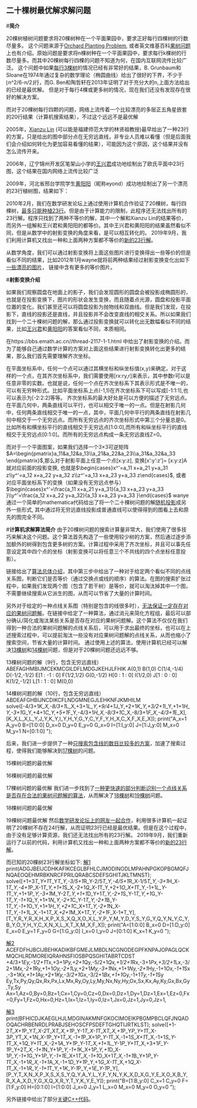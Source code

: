 

## 二十棵树最优解求解问题

#**简介**

20棵树植树问题要求将20棵树种在一个平面果园中，要求正好每行四棵树的行数尽量多。
这个问题来源于[Orchard Planting Problem], 或者英文维基百科[果树问题]上也有介绍。原始问题是要求将n棵树种在一个平面果园中，要求每行k棵树的行数尽量多。而其中20棵树每行四棵的问题不知道为何，在国内互联网流传比较广泛。
这个问题中如果[每行3棵树]的情况已经有非常好的结果，B. Grunbaum和Sloane在1974年通过复杂的数学理论（椭圆曲线）给出了很好的下界，不少于⌊n^2/6-n/2⌋行，而G. Ben和陶哲轩在2013年证明了对于充分大的n,上面方法给出的已经是最优解。
但是对于每行4棵或更多树的情况，现在我们还没有发现存在很好的解决方案。

而对于20棵树每行四颗的问题，网络上流传着一个比较漂亮的多层正五角星嵌套的20行结果（计算机搜索结果），不过这个远远不是最优解

2005年，[Xianzu Lin] (可以能是福建师范大学的林贤祖教授)最早给出了一种23行的方案，只是给出的图中部分点在无穷远直线，非专业人员难以看懂（但是后面我们会介绍如何转化为更加容易看懂的结果），可能因为这个原因，这个结果并没有怎么流传开来。

2006年，辽宁锦州开发区笔架山小学的[王兴君]成功地绘制出了欧氏平面中23行图，这个结果在国内网络上流传比较广泛

2009年，河北省邢台学院学生[黄阳阳]（昵称eyond）成功地绘制出了另一个漂亮的23行植树图，结果如下：

2010年2月，我们在数学研发论坛上通过使用计算机合作验证了20棵树，每行四棵树，[最多只能种植23行]。但是由于计算能力的限制，此程序还无法找出所有的23行解。程序只找到了两种不等价的解，其中一个解和Xianzu Lin的结果等价，而另外一组解和王兴君和黄阳阳的都等价。其中王兴君和黄阳阳的结果虽然看似不同，但是从数学中的射影变换的角度来看，是可以相互转化的。
2019年9月，我们利用计算机又找出一种和上面两种方案都不等价的[新的23行解]。

从数学角度，我们可以通过射影变换将上面这些图片进行变换得出一些等价的但是看似不同的结果，比如2012年1月wayne就将前两种结果经过射影变换变化出如下[一些漂亮的图片]， 链接中含有更多的等价图片。
 

#**射影变换介绍**

如果我们观察圆盘在地面上的影子，我们会发现圆形的圆盘会被投影成椭圆形的，也就是在投影变换下，图片的形状会发生变换，而且随着点光源，圆盘和投影平面位置的变化，我们甚至还可以将圆盘投影为抛物线和双曲线。但是我们发现，在投影下，直线的投影还是直线，并且投影并不会改变直线的相交关系。所以如果我们找到一个二十棵树问题的解，那么通过投影变换就可以转化出无数幅看似不同的结果，比如[王兴君]和[黄阳阳]的答案看似不同，本质相同。

在https://bbs.emath.ac.cn//thread-2117-1-1.html 中给出了射影变换的介绍。而为了能够自己通过数学计算的方案对上面这些结果进行射影变换转化出更多的结果，那么我们首先需要理解齐次坐标。

在平面坐标系中，任何一个点可以通过其横坐标和纵坐标值(x,y)来确定。对于这样的一个点，在其齐次坐标系中，我们需要使用[rx:ry,r]来表示，其中参数r可以是任意非零的实数。也就是说，任何一个点在齐次坐标系下其表示形式是不唯一的，可以有无穷种形式。比如平面坐标系上点(-1,1)在齐次坐标系下可以写成[-1:1:1],也可以表示为[-2:2:2]等等。
齐次坐标系的最大好处是可以方便的描述了无穷远点。在平面几何中，两条直线可以平行，也可以相交于唯一的一点。但是在射影几何中，任何两条直线相交于唯一的一点，其中，平面几何中平行的两条直线在射影几何中相交于一个无穷远点。而所有无穷远点的齐次坐标形式中第三个分量总是0。比如所有和横坐标平行的直线相交于无穷远点[1:0:0],而所有和纵坐标平行的直线相交于无穷远点[0:1:0]。而所有的无穷远点构成一条无穷远直线Z=0。

而对于一个平面图案，如果我们选择一个3×3可逆矩阵$A=\begin{pmatrix}a_11&a_12&a_13\\a_21&a_22&a_23\\a_31&a_32&a_33 \end{pmatrix}$,那么对于射影平面上任意一个点[x:y:z], 变换[x’:y’:z’]= [x:y:z]A就对应前面的投影变换,
也就是$\begin{cases}x^'=a_11 x+a_21 y+a_31 z\\y^'=a_12 x+a_22 y+a_32 z\\z^'=a_13 x+a_23 y+a_33 z\end{cases}$, 或者对应平面坐标系下的变换（如果没有无穷远点参与）$\begin{cases}x^'=\frac{a_11 x+a_21 y+a_31}{a_13 x+a_23 y+a_33 }\\y^'=\frac{a_12 x+a_22 y+a_32}{a_13 x+a_23 y+a_33 }\end{cases}$
wanye通过一个简单的mathematica代码给出了将一个二十棵树问题的解[随机投影]成另外一些形式, 其中通过将无穷远直线投影成普通直线可以使得得到的图看上去和原先的图完全不同。

#**计算机求解算法简介**
由于20棵树问题的搜索计算量非常大，我们使用了很多技巧来解决这个问题。这个算法首先构造了一些使用较少树的方案，然后通过逐步添加额外的树得到包含更多树的方案。计算过程中采用了齐次坐标，并且可以事先任意设定其中四个点的坐标（射影变换可以将任意三个不共线的四个点坐标任意投影）。

链接给出了[算法总体介绍]，其中第三步中给出了一种对于给定两个看似不同的点线关系图，判断它们是否等价（通过交换点或线的顺序）的算法。在图的搜索扩张过程中，如果我们发现两个图（包含了若干树）是等价，就可以淘汰掉其中一个图，不需要继续搜索从它派生的图，从而可以节省了大量的计算时间。

另外对于给定的一种点线关系图（特别是包含的线很多时），[无法保证一定存在对应的果树问题解]。在链接中给定了一种算法，通过消元来简化方程组，最后可以部分确认/简化或淘汰某些关系是否存在对应的果树问题解。这个算法不仅仅在我们得到一种合法的果树问题解的点线关系后，可以用于求出最终的坐标，也可以在上述搜索过程中，可以提前淘汰一些没有对应果树问题解的点线关系，从而也缩小了搜索空间，节省大量的计算时间。
通过使用上述的算法，使用计算机已经可以解决[13棵树]和[14棵树]问题，但是对于20棵树问题还远远不够。
 
13棵树问题的解（9行，包含无穷远直线）
ABEFAGHMBIJMCEKMCGILDFLMDGJKEHJLFHIK
A(0,1) B(1,0) C(1/4,-1/4) D(-1/2,-1/2) E[1 : -1 : 0] F(1/2,1/2) G(0,-1/2) H[0 : 1 : 0] I(1/2,0) J[1 : 0 : 0] K(1/2,-1/2) L[1 : 1 : 0] M(0,0)


 
14棵树问题的解（10行，包含无穷远直线）
ABDEAFGHBIJNCDIKCFLNDGMNEGJLEHKNFJKMHILM
solve([-4/3+1*K_X,-8/3+1*L_X,+3+1*L_Y,+9/4+1*J_Y,+2+1*K_Y,+3/2+1*I_Y,+1+1*H_Y,-3+1*G_Y,+4+1*C_Y,+5+1*F_Y,-4/3+1*H_X,-8/3+1*C_X,-8/3+1*F_X,-4/3+1*E_X],[K_X,L_X,L_Y,J_Y,K_Y,I_Y,H_Y,G_Y,C_Y,F_Y,H_X,C_X,F_X,E_X]);
print("A_x=1 A_y=0 B=[1:0:0] D_x=0 D_y=0 E_y=0 G_x=0 I=[1:I_y:0] J=[1:J_y:0] M_x=0 M_y=1 N=[0:1:0] ");

后来，我们进一步提供了一种[只搜索包含线的数目比较多的方案]，加速了搜索过程，使得我们能够解决到[17棵树]的问题。
 
15棵树问题的最优解

 
16棵树问题的最优解
 
17棵树问题的最优解
我们进一步找到了[一种更快速的部分判断识别一个点线关系是否存在合法的果树问题解的算法]，从而解决了[18棵树]和[19棵树]问题。
 
18棵树问题的最优解

 
19棵树问题最优解
然后[数学研发论坛上的网友一起合作]，利用很多计算机一起证明了20棵树不存在24行解，从而证明23行已经是最优结果。但是在这个过程中，由于没有足够计算资源，我们还无法找出所有的23行解。
2019年9月，我们重新运行了以前的代码，利用计算机又找出一种和上面两种方案都不等价的[新的23行解]。


而已知的20棵树23行解坐标如下:
[解1]
print(ADGJBEIJCDHKAFIKCEGLBFHLCJMODINODLMPAHNPGKOPBGMQFJNQAEOQEHMRBKNRCFPRILQRABCSDEFSGHITJKLTMNST);
solve([+1+3*T_Y+1*T_Y*T_Y,-3/5+1*R_Y-2/5*T_Y,-4/5+1*R_X-1/5*T_Y,-3+1*H_X-1*T_Y,-4+1*P_X-1*T_Y,+1+1*S_X,-2+1*Q_X-1*T_Y,+2+1*O_X+1*T_Y,-1+1*L_Y-1*T_Y,+1+1*P_Y,-3+1*M_Y-2*T_Y,+1+1*D_Y+1*T_Y,-2+1*S_Y-1*T_Y,+1*G_Y-1*T_Y,-1+1*Q_Y,+1+1*N_Y,-2+1*C_Y-1*T_Y,-2+1*B_Y-1*T_Y,-1+1*O_Y,+1+1*H_Y,+2+1*C_X+1*T_Y,-2+1*N_X-1*T_Y,-1+1*L_X,-1+1*T_X,+2+1*M_X+1*T_Y,-2+1*F_X-1*T_Y],[T_Y,R_Y,R_X,H_X,P_X,S_X,Q_X,O_X,L_Y,P_Y,M_Y,D_Y,S_Y,G_Y,Q_Y,N_Y,C_Y,B_Y,O_Y,H_Y,C_X,N_X,L_X,T_X,M_X,F_X]);
print("A=[1:0:0] B_x=0 D=[1:D_y:0] E_x=0 E_y=1 F_y=0 G=[1:G_y:0] I_x=0 I_y=0 J=[0:1:0] K_x=1 K_y=0 ");

[解2]
ACEFDFHJBCIJBEHKADIKBFGMEJLMBDLNCGNODEGPFKNPAJOPAGLQCKMQCHLRDMOREIQRAHNSFIOSBPQSGHITABRTCDST
+4/3+1*Ey,-1/2+1*Tx,+3+1*Py,+2+1*Qy,-5/2+1*Qx,+1/2+1*Rx,-3+1*Px,+3/2+1*Lx,-3/2+1*Mx,-2+1*Ry,+1+1*Oy,-2+1*Ly,+2+1*My,-3+1*Nx,+1+1*Ny,-2+1*Hy,-1+1*Ox,-1+1*Sx,-3+1*Kx,+1+1*Ay,+2+1*Ky,-3/2+1*Gx,-3/2+1*Bx,+1+1*Gy,-1+1*Ty,-1+1*Sy
Ey,Tx,Py,Qy,Qx,Rx,Px,Lx,Mx,Ry,Oy,Ly,My,Nx,Ny,Hy,Ox,Sx,Kx,Ay,Ky,Gx,Bx,Gy,Ty,Sy
Ax=1,Az=0,By=0,Bz=1,Cx=1,Cy=0,Cz=0,Dx=0,Dz=1,Dy=1,Dz=1,Ex=1,Ez=0,Fx=0,Fy=1,Fz=0,Hx=0,Hz=1,Ix=1,Iz=1,Iy=0,Iz=1,Jx=0,Jz=1,Jy=0,Jz=1,

[解3]
print(BFHICDJKAEGLHJLMDGINAKMNFGKOCIMOEIKPBGMPBCLQFJNQADOQACHRBENRDLPRABJSEHOSCFPSDEFTGHQTIJRTKLST);
solve([+1-2*T_X+1*P_Y*T_X-2*T_X*T_X,+1*P_Y-1*T_X-1*T_X*T_X,+1*P_Y*P_Y+1*T_X-3*P_Y*T_X,+1*N_X-1*P_Y+1*T_X,-1+1*P_X+1*P_Y-1*T_X,-1+1*S_X+1*T_X,-1+1*S_Y-1*T_X,+1*Q_Y+1*T_X,-2+1*A_Y+1*P_Y-1*T_X,+1+1*L_Y-1*P_Y+1*T_X,+3+1*F_Y-1*P_Y+2*T_X,-1+1*N_Y+1*P_Y,-1+1*K_X+1*P_Y,+1*D_X-1*P_Y,-1+1*G_Y+1*P_Y,-1+1*E_X+1*T_X,-1+1*O_X+1*T_X,-1+1*B_Y+1*P_Y-1*T_X,-1+1*R_X,-1+1*A_X,-1+1*D_Y+1*P_Y,+1*G_X-1*T_X,+1*Q_X-1*T_X,-1+1*R_Y,-1+1*T_Y,+1*K_Y-1*P_Y,+1*E_Y-1*P_Y],[P_Y,T_X,N_X,P_X,S_X,S_Y,Q_Y,A_Y,L_Y,F_Y,N_Y,K_X,D_X,G_Y,E_X,O_X,B_Y,R_X,A_X,D_Y,G_X,Q_X,R_Y,T_Y,K_Y,E_Y]);
print("B=[1:B_y:0] C_x=1 C_y=0 F=[1:F_y:0] H=[0:1:0] I=[1:0:0] J_x=0 J_y=1 L_x=0 M_x=0 M_y=0 O_y=0 ");

另外链接中给出了部分[关键C++代码]。


[Orchard Planting Problem]: http://mathworld.wolfram.com/Orchard-PlantingProblem.html
[果树问题]: https://en.wikipedia.org/wiki/Orchard-planting_problem
[每行3棵树]: https://oeis.org/A003035
[Xianzu Lin]: http://oeis.org/A006065/a006065.gif
[王兴君]: http://www.eol.cn/zheng_ming_1877/20060309/t20060309_166193.shtml
[黄阳阳]: https://bbs.emath.ac.cn/thread-1418-1-1.html
[最多只能种植23行]: https://bbs.emath.ac.cn/thread-2007-1-1.html
[新的23行解]: https://bbs.emath.ac.cn/forum.php?mod=redirect&goto=findpost&ptid=3953&pid=81177&fromuid=20
[一些漂亮的图片]: https://bbs.emath.ac.cn/thread-3953-1-1.html
[随机投影]: https://bbs.emath.ac.cn/forum.php?mod=redirect&goto=findpost&ptid=3953&pid=41123&fromuid=20
[算法总体介绍]: https://bbs.emath.ac.cn/forum.php?mod=redirect&goto=findpost&ptid=703&pid=8670&fromuid=20
[无法保证一定存在对应的果树问题解]: https://bbs.emath.ac.cn/thread-703-1-1.html
[13棵树]: https://bbs.emath.ac.cn/forum.php?mod=redirect&goto=findpost&ptid=703&pid=8917&fromuid=20
[14棵树]: https://bbs.emath.ac.cn/forum.php?mod=redirect&goto=findpost&ptid=703&pid=9023&fromuid=20
[只搜索包含线的数目比较多的方案]: https://bbs.emath.ac.cn/forum.php?mod=redirect&goto=findpost&ptid=703&pid=11859&fromuid=20
[17棵树]: https://bbs.emath.ac.cn/forum.php?mod=redirect&goto=findpost&ptid=703&pid=11837&fromuid=20
[一种更快速的部分判断识别一个点线关系是否存在合法的果树问题解的算法]: https://bbs.emath.ac.cn/forum.php?mod=redirect&goto=findpost&ptid=703&pid=23066&fromuid=20
[18棵树]: https://bbs.emath.ac.cn/forum.php?mod=redirect&goto=findpost&ptid=703&pid=16447&fromuid=20
[19棵树]: https://bbs.emath.ac.cn/forum.php?mod=redirect&goto=findpost&ptid=703&pid=17544&fromuid=20
[数学研发论坛上的网友一起合作]: https://bbs.emath.ac.cn/thread-2007-1-1.html
[解1]: https://bbs.emath.ac.cn/forum.php?mod=redirect&goto=findpost&ptid=3953&pid=41115&fromuid=20
[解2]: https://bbs.emath.ac.cn/forum.php?mod=redirect&goto=findpost&ptid=3953&pid=41141&fromuid=20
[解3]: https://bbs.emath.ac.cn/forum.php?mod=redirect&goto=findpost&ptid=3953&pid=81167&fromuid=20
[关键C++代码]: https://bbs.emath.ac.cn/forum.php?mod=redirect&goto=findpost&ptid=703&pid=9077&fromuid=20
